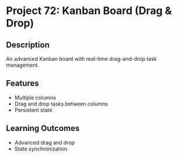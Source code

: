 # Project 72: Kanban Board (Drag & Drop)

## Description
An advanced Kanban board with real-time drag-and-drop task management.

## Features
- Multiple columns
- Drag and drop tasks between columns
- Persistent state

## Learning Outcomes
- Advanced drag and drop
- State synchronization
